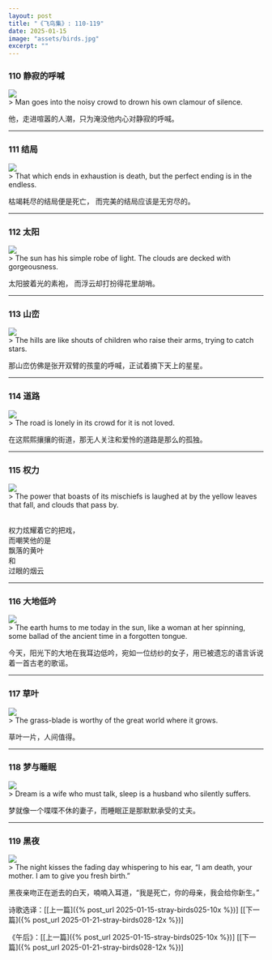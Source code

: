 ```yaml
---
layout: post
title: "《飞鸟集》: 110-119"
date: 2025-01-15
image: "assets/birds.jpg"
excerpt: ""
---
```



### 110 静寂的呼喊
<img src="/assets/in-crowd.jpg"/>
<br>
> Man goes into the noisy crowd to drown his own clamour of silence.

他，走进喧嚣的人潮，只为淹没他内心对静寂的呼喊。

----

### 111 结局
<img src="/assets/exhaust.jpg"/>
<br>
> That which ends in exhaustion is death, but the perfect ending is in the endless.

枯竭耗尽的结局便是死亡，
而完美的结局应该是无穷尽的。

----

### 112 太阳
<img src="/assets/sun-light.jpg"/>
<br>
> The sun has his simple robe of light. The clouds are decked with gorgeousness.

太阳披着光的素袍，
而浮云却打扮得花里胡哨。

----

### 113 山峦
<img src="/assets/hills-stars.jpg"/>
<br>
> The hills are like shouts of children who raise their arms, trying to catch stars.

那山峦仿佛是张开双臂的孩童的呼喊，正试着摘下天上的星星。

----

### 114 道路
<img src="/assets/lonely-road.jpg"/>
<br>
> The road is lonely in its crowd for it is not loved.

在这熙熙攘攘的街道，那无人关注和爱怜的道路是那么的孤独。

----

### 115 权力
<img src="/assets/power2.jpg"/>
<br>
> The power that boasts of its mischiefs is laughed at by the yellow leaves that fall, and clouds that pass by.

<br>权力炫耀着它的把戏，
<br>而嘲笑他的是
<br>飘落的黄叶
<br>和
<br>过眼的烟云

----

### 116 大地低吟
<img src="/assets/woman-weaving.jpg"/>
<br>
> The earth hums to me today in the sun, like a woman at her spinning, some ballad of the ancient time in a forgotten tongue.

今天，阳光下的大地在我耳边低吟，宛如一位纺纱的女子，用已被遗忘的语言诉说着一首古老的歌谣。

----

### 117 草叶
<img src="/assets/grass-blade.jpg"/>
<br>
> The grass-blade is worthy of the great world where it grows.

草叶一片，人间值得。

----

### 118 梦与睡眠
<img src="/assets/wife-and-husband.jpg"/>
<br>
> Dream is a wife who must talk, sleep is a husband who silently suffers.

梦就像一个喋喋不休的妻子，而睡眠正是那默默承受的丈夫。

----

### 119 黑夜
<img src="/assets/evening.jpg"/>
<br>
> The night kisses the fading day whispering to his ear, “I am death, your mother. I am to give you fresh birth.”

黑夜亲吻正在逝去的白天，喃喃入耳道，“我是死亡，你的母亲，我会给你新生。”



诗歌选译：\[[上一篇]({% post_url 2025-01-15-stray-birds025-10x %})\] \[[下一篇]({% post_url 2025-01-21-stray-birds028-12x %})\] 

《午后》：\[[上一篇]({% post_url 2025-01-15-stray-birds025-10x %})\] \[[下一篇]({% post_url 2025-01-21-stray-birds028-12x %})\] 
